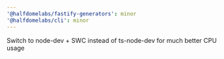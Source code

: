 ```yaml
---
'@halfdomelabs/fastify-generators': minor
'@halfdomelabs/cli': minor
---
```


Switch to node-dev + SWC instead of ts-node-dev for much better CPU usage
